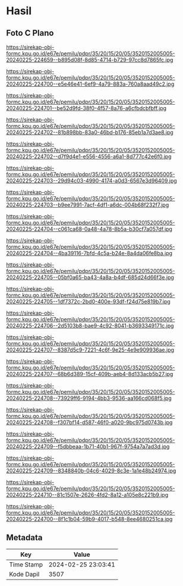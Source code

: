 # Hasil

## Foto C Plano

https://sirekap-obj-formc.kpu.go.id/e67e/pemilu/pdpr/35/20/15/20/05/3520152005005-20240225-224659--b895d08f-8d85-4714-b729-97cc8d7865fc.jpg

https://sirekap-obj-formc.kpu.go.id/e67e/pemilu/pdpr/35/20/15/20/05/3520152005005-20240225-224700--e5e46e41-6ef9-4a79-883a-760a8aad49c2.jpg

https://sirekap-obj-formc.kpu.go.id/e67e/pemilu/pdpr/35/20/15/20/05/3520152005005-20240225-224701--be52d9fd-38f0-4f57-8a76-a6cfbdcbfbff.jpg

https://sirekap-obj-formc.kpu.go.id/e67e/pemilu/pdpr/35/20/15/20/05/3520152005005-20240225-224702--81b898bb-83a0-46bd-b176-85eb1a7d3ae8.jpg

https://sirekap-obj-formc.kpu.go.id/e67e/pemilu/pdpr/35/20/15/20/05/3520152005005-20240225-224702--d7f9d4e1-e556-4556-a6a1-8d777c42e6f0.jpg

https://sirekap-obj-formc.kpu.go.id/e67e/pemilu/pdpr/35/20/15/20/05/3520152005005-20240225-224703--29d94c03-4990-4174-a0d3-6567e3d96409.jpg

https://sirekap-obj-formc.kpu.go.id/e67e/pemilu/pdpr/35/20/15/20/05/3520152005005-20240225-224703--b9ee7991-7acf-4df1-a6dc-004b68f232f7.jpg

https://sirekap-obj-formc.kpu.go.id/e67e/pemilu/pdpr/35/20/15/20/05/3520152005005-20240225-224704--c061ca68-0a48-4a78-8b5a-b30cf7a057df.jpg

https://sirekap-obj-formc.kpu.go.id/e67e/pemilu/pdpr/35/20/15/20/05/3520152005005-20240225-224704--4ba39116-7bfd-4c5a-b24e-8a4da06fe8ba.jpg

https://sirekap-obj-formc.kpu.go.id/e67e/pemilu/pdpr/35/20/15/20/05/3520152005005-20240225-224705--05bf0a65-ba43-4a8a-b4df-685d24d66f3e.jpg

https://sirekap-obj-formc.kpu.go.id/e67e/pemilu/pdpr/35/20/15/20/05/3520152005005-20240225-224705--1df7372c-2bd0-400e-93df-f24d75e819b7.jpg

https://sirekap-obj-formc.kpu.go.id/e67e/pemilu/pdpr/35/20/15/20/05/3520152005005-20240225-224706--2d5103b8-bae9-4c92-8041-b3693349171c.jpg

https://sirekap-obj-formc.kpu.go.id/e67e/pemilu/pdpr/35/20/15/20/05/3520152005005-20240225-224707--8387d5c9-7221-4c6f-9e25-4e9e909936ae.jpg

https://sirekap-obj-formc.kpu.go.id/e67e/pemilu/pdpr/35/20/15/20/05/3520152005005-20240225-224707--68b6d389-15cf-409b-aeb4-8d133acb5b27.jpg

https://sirekap-obj-formc.kpu.go.id/e67e/pemilu/pdpr/35/20/15/20/05/3520152005005-20240225-224708--73929ff6-9194-4bb3-9536-aa166cd068f5.jpg

https://sirekap-obj-formc.kpu.go.id/e67e/pemilu/pdpr/35/20/15/20/05/3520152005005-20240225-224708--f307bf14-d587-46f0-a020-9bc975d0743b.jpg

https://sirekap-obj-formc.kpu.go.id/e67e/pemilu/pdpr/35/20/15/20/05/3520152005005-20240225-224709--f5dbbeaa-1b71-40b1-967f-9754a7a7ad3d.jpg

https://sirekap-obj-formc.kpu.go.id/e67e/pemilu/pdpr/35/20/15/20/05/3520152005005-20240225-224709--8348840b-04c6-4029-8c3e-1a1e48b24974.jpg

https://sirekap-obj-formc.kpu.go.id/e67e/pemilu/pdpr/35/20/15/20/05/3520152005005-20240225-224710--81c1507e-2626-4fd2-8a12-a105e8c221b9.jpg

https://sirekap-obj-formc.kpu.go.id/e67e/pemilu/pdpr/35/20/15/20/05/3520152005005-20240225-224700--8f1c1b04-59b9-4017-b548-8ee4680251ca.jpg


## Metadata

| Key        | Value               |
| ---------- | ------------------- |
| Time Stamp | 2024-02-25 23:03:41 |
| Kode Dapil | 3507                |



